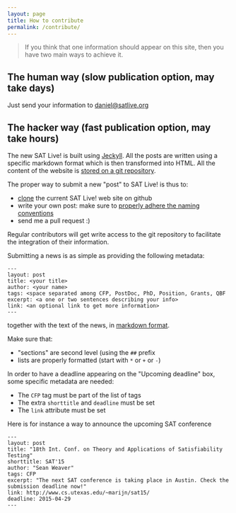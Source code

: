 ```yaml
---
layout: page
title: How to contribute
permalink: /contribute/
---
```


> If you think that one information should appear on this site, then you
> have two main ways to achieve it.

## The human way (slow publication option, may take days)

Just send your information to [daniel@satlive.org](mailto:daniel@satlive.org)

## The hacker way (fast publication option, may take hours)

The new SAT Live! is built using [Jeckyll](http://jekyllrb.com). All the posts are written using a specific markdown format which is then transformed into HTML. All the content of the website is [stored on a git repository](https://github.com/satlive/website/).

The proper way to submit a new "post" to SAT Live! is thus to:

* [clone](https://github.com/satlive/website/fork) the current SAT Live! web site on github
* write your own post: make sure to [properly adhere the naming conventions](http://jekyllrb.com/docs/posts/)
* send me a pull request :)

Regular contributors will get write access to the git repository to facilitate the integration of their information.

Submitting a news is as simple as providing the following metadata:

    ---
    layout: post
    title: <your title>
    author: <your name>
    tags: <space separated among CFP, PostDoc, PhD, Position, Grants, QBF
    excerpt: <a one or two sentences describing your info>
    link: <an optional link to get more information>
    ---

together with the text of the news, in [markdown format](http://daringfireball.net/projects/markdown/).

Make sure that:

* "sections" are second level (using the `##` prefix
* lists are properly formatted (start with `*` or `+` or `-`)

In order to have a deadline appearing on the "Upcoming deadline" box, some specific metadata are needed:

* The `CFP` tag must be part of the list of tags
* The extra `shorttitle` and `deadline` must be set
* The `link` attribute must be set

Here is for instance a way to announce the upcoming SAT conference

    ---
    layout: post
    title: "18th Int. Conf. on Theory and Applications of Satisfiability Testing"
    shorttitle: SAT'15
    author: "Sean Weaver"
    tags: CFP
    excerpt: "The next SAT conference is taking place in Austin. Check the submission deadline now!"
    link: http://www.cs.utexas.edu/~marijn/sat15/
    deadline: 2015-04-29
    ---
